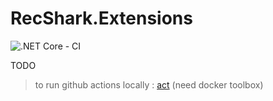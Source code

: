 # RecShark.Extensions

![.NET Core - CI](https://github.com/KevinRecuerda/RecShark.Extensions/workflows/.NET%20Core%20-%20CI/badge.svg)

TODO

> to run github actions locally : [act](https://github.com/nektos/act) (need docker toolbox)
